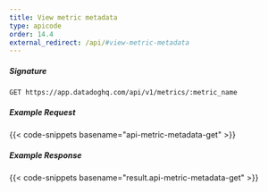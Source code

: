 ```yaml
---
title: View metric metadata
type: apicode
order: 14.4
external_redirect: /api/#view-metric-metadata
---
```


##### Signature
`GET https://app.datadoghq.com/api/v1/metrics/:metric_name`
##### Example Request
{{< code-snippets basename="api-metric-metadata-get" >}}
##### Example Response
{{< code-snippets basename="result.api-metric-metadata-get" >}}
